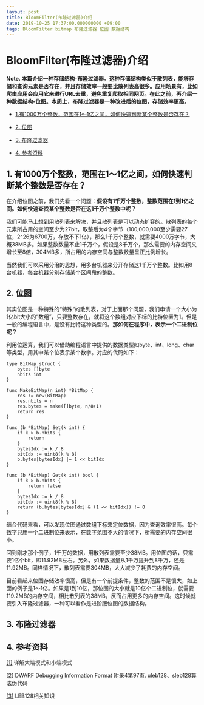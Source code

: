 ```yaml
---
layout: post
title: BloomFilter(布隆过滤器)介绍
date: 2019-10-25 17:37:00.000000000 +09:00
tags: BloomFilter bitmap 布隆过滤器 位图 数据结构
---
```



# BloomFilter(布隆过滤器)介绍

**Note. 本篇介绍一种存储结构-布隆过滤器。这种存储结构类似于散列表，能够存储和查询元素是否存在，并且存储效率一般要比散列表高很多。应用场景有，比如爬虫应用会应用它来进行URL去重，避免重复爬取相同网页。在此之前，再介绍一种数据结构-位图。本质上，布隆过滤器是一种改进后的位图，存储效率更高。**

- [1.有1000万个整数，范围在1～1亿之间，如何快速判断某个整数是否存在？](https://github.com/berryjam/berryjam.github.io/blob/master/_posts/2019-10-25-BloomFilter(%E5%B8%83%E9%9A%86%E8%BF%87%E6%BB%A4%E5%99%A8)%E4%BB%8B%E7%BB%8D.md#1-%E6%9C%891000%E4%B8%87%E4%B8%AA%E6%95%B4%E6%95%B0%E8%8C%83%E5%9B%B4%E5%9C%A811%E4%BA%BF%E4%B9%8B%E9%97%B4%E5%A6%82%E4%BD%95%E5%BF%AB%E9%80%9F%E5%88%A4%E6%96%AD%E6%9F%90%E4%B8%AA%E6%95%B4%E6%95%B0%E6%98%AF%E5%90%A6%E5%AD%98%E5%9C%A8)

- [2. 位图](https://github.com/berryjam/berryjam.github.io/blob/master/_posts/2019-10-25-BloomFilter(%E5%B8%83%E9%9A%86%E8%BF%87%E6%BB%A4%E5%99%A8)%E4%BB%8B%E7%BB%8D.md#2-%E4%BD%8D%E5%9B%BE)

- [3. 布隆过滤器](https://github.com/berryjam/berryjam.github.io/blob/master/_posts/2019-10-25-BloomFilter(%E5%B8%83%E9%9A%86%E8%BF%87%E6%BB%A4%E5%99%A8)%E4%BB%8B%E7%BB%8D.md#3-%E5%B8%83%E9%9A%86%E8%BF%87%E6%BB%A4%E5%99%A8)

- [4. 参考资料](https://github.com/berryjam/berryjam.github.io/blob/master/_posts/2019-10-25-BloomFilter(%E5%B8%83%E9%9A%86%E8%BF%87%E6%BB%A4%E5%99%A8)%E4%BB%8B%E7%BB%8D.md#4-%E5%8F%82%E8%80%83%E8%B5%84%E6%96%99)


## 1. 有1000万个整数，范围在1～1亿之间，如何快速判断某个整数是否存在？

在介绍位图之前，我们先看一个问题：**假设有1千万个整数，整数范围在1到1亿之间。如何快速查找某个整数是否在这1千万个整数中呢？**

我们可能马上想到用散列表来解决，并且散列表是可以动态扩容的。散列表的每个元素所占用的空间至少为27bit，取整后为4个字节（100,000,000至少需要27位，2^26为6700万，存放不下1亿），那么1千万个整数，就需要4000万字节，大概38MB多。如果整数数量不止1千万个，假设是8千万个，那么需要的内存空间又增长至8倍，304MB多，所占用的内存空间与整数数量呈正比例增长。

当然我们可以采用分治的思想，用多台机器来分开存储这1千万个整数。比如用8台机器，每台机器分别存储某个区间段的整数。

## 2. 位图

其实位图是一种特殊的“特殊”的散列表，对于上面那个问题，我们申请一个大小为1亿bit大小的“数组”，只要整数存在，就将这个数组对应下标的比特位置为1。但是一般的编程语言中，是没有比特这种类型的。**那如何在程序中，表示一个二进制位呢？**

利用位运算，我们可以借助编程语言中提供的数据类型如byte、int、long、char等类型，用其中某个位表示某个数字。对应的代码如下：

```
type BitMap struct {
	bytes []byte
	nbits int
}

func MakeBitMap(n int) *BitMap {
	res := new(BitMap)
	res.nbits = n
	res.bytes = make([]byte, n/8+1)
	return res
}

func (b *BitMap) Set(k int) {
	if k > b.nbits {
		return
	}
	bytesIdx := k / 8
	bitIdx := uint8(k % 8)
	b.bytes[bytesIdx] |= 1 << bitIdx
}

func (b *BitMap) Get(k int) bool {
	if k > b.nbits {
		return false
	}
	bytesIdx := k / 8
	bitIdx := uint8(k % 8)
	return (b.bytes[bytesIdx] & (1 << bitIdx)) != 0
}
```

结合代码来看，可以发现位图通过数组下标来定位数据，因为查询效率很高。每个数字只用一个二进制位来表示，在数字范围不大的情况下，所需要的内存空间很小。

回到刚才那个例子，1千万的数据，用散列表需要至少38MB。用位图的话，只需要1亿个bit，即11.92MB左右。另外，如果数据量从1千万提升到8千万，还是11.92MB。同样情况下，散列表需要304MB，大大减少了耗费的内存空间。

目前看起来位图存储效率很高，但是有一个前提条件，整数的范围不是很大，如上面的例子是1～1亿。如果是1到10亿，那位图的大小就是10亿个二进制位，就需要119.2MB的内存空间，相比散列表的38MB，反而占用更多的内存空间。这时候就要引入布隆过滤器，一种可以看作是进阶版位图的数据结构。

## 3. 布隆过滤器



## 4. 参考资料

[[1]](https://blog.csdn.net/ce123_zhouwei/article/details/6971544) 详解大端模式和小端模式

[[2]](http://dwarfstd.org/doc/dwarf-2.0.0.pdf) DWARF Debugging Information Format 附录4第97页. uleb128、sleb128算法伪代码

[[3]](https://www.cnblogs.com/liwugang/p/7594093.html) LEB128相关知识
